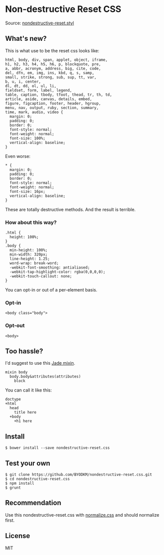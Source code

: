 # Non-destructive Reset CSS

Source: [nondestructive-reset.styl](src/nondestructive-reset.styl)

## What's new?

This is what use to be the reset css looks like:

```
html, body, div, span, applet, object, iframe,
h1, h2, h3, h4, h5, h6, p, blockquote, pre,
a, abbr, acronym, address, big, cite, code,
del, dfn, em, img, ins, kbd, q, s, samp,
small, strike, strong, sub, sup, tt, var,
b, u, i, center,
dl, dt, dd, ol, ul, li,
fieldset, form, label, legend,
table, caption, tbody, tfoot, thead, tr, th, td,
article, aside, canvas, details, embed,
figure, figcaption, footer, header, hgroup,
menu, nav, output, ruby, section, summary,
time, mark, audio, video {
  margin: 0;
  padding: 0;
  border: 0;
  font-style: normal;
  font-weight: normal;
  font-size: 100%;
  vertical-align: baseline;
}
```

Even worse:

```
* {
  margin: 0;
  padding: 0;
  border: 0;
  font-style: normal;
  font-weight: normal;
  font-size: 16px;
  vertical-align: baseline;
}
```

These are totally destructive methods. And the result is terrible.

### How about this way?

```
.html {
  height: 100%;
}
.body {
  min-height: 100%;
  min-width: 320px;
  line-height: 1.25;
  word-wrap: break-word;
  -webkit-font-smoothing: antialiased;
  -webkit-tap-highlight-color: rgba(0,0,0,0);
  -webkit-touch-callout: none;
}
```

You can opt-in or out of a per-element basis.

### Opt-in

```
<body class="body">
```
### Opt-out

```
<body>
```

## Too hassle?

I'd suggest to use this [Jade mixin](helper/nondestructive-reset.jade).

```
mixin body
  body.body&attributes(attributes)
    block
```

You can call it like this:

```
doctype
+html
  head
    title here
  +body
    +h1 here
```

## Install

```
$ bower install --save nondestructive-reset.css
```

## Test your own

```
$ git clone https://github.com/BYODKM/nondestructive-reset.css.git
$ cd nondestructive-reset.css
$ npm install
$ grunt
```

## Recommendation

Use this nondestructive-reset.css with [normalize.css](https://github.com/necolas/normalize.css) and should normalize first.

## License

MIT
